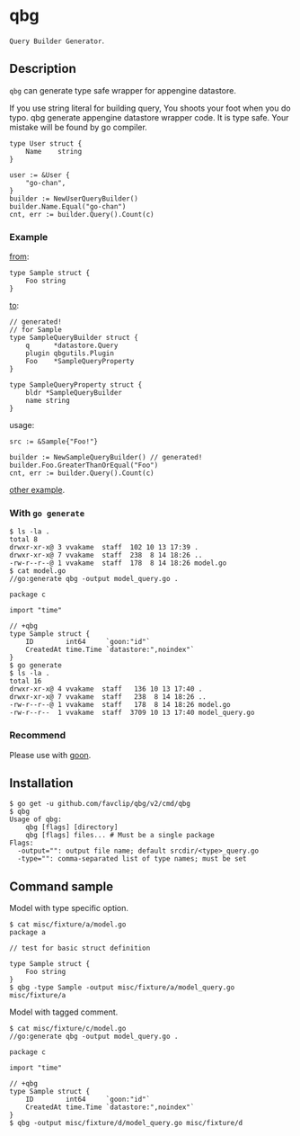 # qbg

`Query Builder Generator`.

## Description

`qbg` can generate type safe wrapper for appengine datastore.

If you use string literal for building query, You shoots your foot when you do typo.
qbg generate appengine datastore wrapper code. It is type safe. Your mistake will be found by go compiler.

```
type User struct {
	Name	string
}
```

```
user := &User {
	"go-chan",
}
builder := NewUserQueryBuilder()
builder.Name.Equal("go-chan")
cnt, err := builder.Query().Count(c)
```

### Example

[from](https://github.com/favclip/qbg/blob/master/misc/fixture/a/model.go):

```
type Sample struct {
	Foo string
}
```

[to](https://github.com/favclip/qbg/blob/master/misc/fixture/a/model_query.go):

```
// generated!
// for Sample
type SampleQueryBuilder struct {
	q      *datastore.Query
	plugin qbgutils.Plugin
	Foo    *SampleQueryProperty
}

type SampleQueryProperty struct {
	bldr *SampleQueryBuilder
	name string
}
```

usage:

```
src := &Sample{"Foo!"}

builder := NewSampleQueryBuilder() // generated!
builder.Foo.GreaterThanOrEqual("Foo")
cnt, err := builder.Query().Count(c)
```

[other example](https://github.com/favclip/qbg/blob/master/usage_test.go).

### With `go generate`

```
$ ls -la .
total 8
drwxr-xr-x@ 3 vvakame  staff  102 10 13 17:39 .
drwxr-xr-x@ 7 vvakame  staff  238  8 14 18:26 ..
-rw-r--r--@ 1 vvakame  staff  178  8 14 18:26 model.go
$ cat model.go
//go:generate qbg -output model_query.go .

package c

import "time"

// +qbg
type Sample struct {
	ID        int64     `goon:"id"`
	CreatedAt time.Time `datastore:",noindex"`
}
$ go generate
$ ls -la .
total 16
drwxr-xr-x@ 4 vvakame  staff   136 10 13 17:40 .
drwxr-xr-x@ 7 vvakame  staff   238  8 14 18:26 ..
-rw-r--r--@ 1 vvakame  staff   178  8 14 18:26 model.go
-rw-r--r--  1 vvakame  staff  3709 10 13 17:40 model_query.go
```

### Recommend

Please use with [goon](https://github.com/mjibson/goon).

## Installation

```
$ go get -u github.com/favclip/qbg/v2/cmd/qbg
$ qbg
Usage of qbg:
	qbg [flags] [directory]
	qbg [flags] files... # Must be a single package
Flags:
  -output="": output file name; default srcdir/<type>_query.go
  -type="": comma-separated list of type names; must be set
```

## Command sample

Model with type specific option.

```
$ cat misc/fixture/a/model.go
package a

// test for basic struct definition

type Sample struct {
	Foo string
}
$ qbg -type Sample -output misc/fixture/a/model_query.go misc/fixture/a
```

Model with tagged comment.

```
$ cat misc/fixture/c/model.go
//go:generate qbg -output model_query.go .

package c

import "time"

// +qbg
type Sample struct {
	ID        int64     `goon:"id"`
	CreatedAt time.Time `datastore:",noindex"`
}
$ qbg -output misc/fixture/d/model_query.go misc/fixture/d
```
